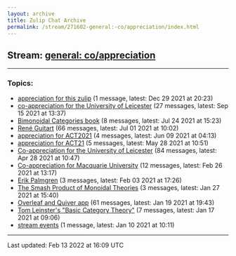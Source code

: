 ```yaml
---
layout: archive
title: Zulip Chat Archive
permalink: /stream/271602-general:-co/appreciation/index.html
---
```


## Stream: [general: co/appreciation](https://mattecapu.github.io/ct-zulip-archive/stream/271602-general:-co/appreciation/index.html)
---

### Topics:

* [appreciation for this zulip](topic/appreciation.20for.20this.20zulip.html) (1 message, latest: Dec 29 2021 at 20:23)
* [co-appreciation for the University of Leicester](topic/co-appreciation.20for.20the.20University.20of.20Leicester.html) (27 messages, latest: Sep 15 2021 at 13:37)
* [Bimonoidal Categories book](topic/Bimonoidal.20Categories.20book.html) (8 messages, latest: Jul 24 2021 at 15:23)
* [René Guitart](topic/Ren.C3.A9.20Guitart.html) (66 messages, latest: Jul 01 2021 at 10:02)
* [appreciation for ACT2021](topic/appreciation.20for.20ACT2021.html) (4 messages, latest: Jun 09 2021 at 04:13)
* [appreciation for ACT21](topic/appreciation.20for.20ACT21.html) (5 messages, latest: May 28 2021 at 10:51)
* [Co-appreciation for the University of Leicester](topic/Co-appreciation.20for.20the.20University.20of.20Leicester.html) (84 messages, latest: Apr 28 2021 at 10:47)
* [Co-appreciation for Macquarie University](topic/Co-appreciation.20for.20Macquarie.20University.html) (12 messages, latest: Feb 26 2021 at 13:17)
* [Erik Palmgren](topic/Erik.20Palmgren.html) (3 messages, latest: Feb 03 2021 at 17:26)
* [The Smash Product of Monoidal Theories](topic/The.20Smash.20Product.20of.20Monoidal.20Theories.html) (3 messages, latest: Jan 27 2021 at 15:40)
* [Overleaf and Quiver app](topic/Overleaf.20and.20Quiver.20app.html) (61 messages, latest: Jan 19 2021 at 19:43)
* [Tom Leinster's "Basic Category Theory"](topic/Tom.20Leinster's.20.22Basic.20Category.20Theory.22.html) (7 messages, latest: Jan 17 2021 at 09:06)
* [stream events](topic/stream.20events.html) (1 message, latest: Jan 10 2021 at 10:11)

<hr><p>Last updated: Feb 13 2022 at 16:09 UTC</p>